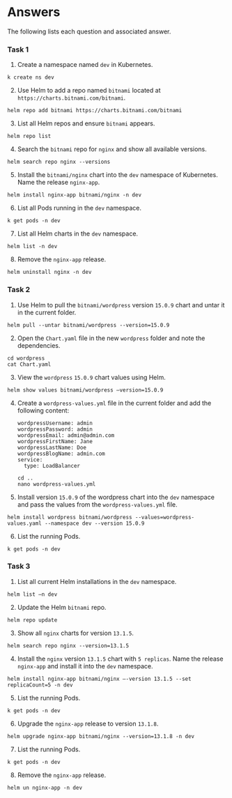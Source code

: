 # Answers

The following lists each question and associated answer.

### Task 1

1. Create a namespace named `dev` in Kubernetes.

  ```
  k create ns dev
  ```

2. Use Helm to add a repo named `bitnami` located at `https://charts.bitnami.com/bitnami`.

  ```
  helm repo add bitnami https://charts.bitnami.com/bitnami
  ```

3. List all Helm repos and ensure `bitnami` appears.

  ```
  helm repo list
  ```

4. Search the `bitnami` repo for `nginx` and show all available versions.

  ```
  helm search repo nginx --versions
  ```

5. Install the `bitnami/nginx` chart into the `dev` namespace of Kubernetes. Name the release `nginx-app`.

  ```
  helm install nginx-app bitnami/nginx -n dev
  ```

6. List all Pods running in the `dev` namespace.

  ```
  k get pods -n dev
  ```

7. List all Helm charts in the `dev` namespace.

  ```
  helm list -n dev
  ```

8. Remove the `nginx-app` release.

  ```
  helm uninstall nginx -n dev
  ```

### Task 2

1. Use Helm to pull the `bitnami/wordpress` version `15.0.9` chart and untar it in the current folder.

  ```
  helm pull --untar bitnami/wordpress --version=15.0.9
  ```

2. Open the `Chart.yaml` file in the new `wordpress` folder and note the dependencies.

  ```
  cd wordpress
  cat Chart.yaml
  ```

3. View the `wordpress` `15.0.9` chart values using Helm.

  ```
  helm show values bitnami/wordpress –version=15.0.9 
  ```

4. Create a `wordpress-values.yml` file in the current folder and add the following content:

    ```
    wordpressUsername: admin 
    wordpressPassword: admin 
    wordpressEmail: admin@admin.com 
    wordpressFirstName: Jane 
    wordpressLastName: Doe 
    wordpressBlogName: admin.com 
    service: 
      type: LoadBalancer
    ```

    ```
    cd ..
    nano wordpress-values.yml
    ```

5. Install version `15.0.9` of the wordpress chart into the `dev` namespace and pass the values from the `wordpress-values.yml` file.

  ```
  helm install wordpress bitnami/wordpress --values=wordpress-values.yaml --namespace dev --version 15.0.9
  ```

6. List the running Pods.

  ```
  k get pods -n dev
  ```

### Task 3

1. List all current Helm installations in the `dev` namespace.

  ```
  helm list –n dev 
  ```

2. Update the Helm `bitnami` repo.

  ```
  helm repo update
  ```

3. Show all `nginx` charts for version `13.1.5`.

  ```
  helm search repo nginx --version=13.1.5
  ```

4. Install the `nginx` version `13.1.5` chart with `5 replicas`. Name the release `nginx-app` and install it into the `dev` namespace.

  ```
  helm install nginx-app bitnami/nginx –-version 13.1.5 --set replicaCount=5 -n dev
  ```

5. List the running Pods.

  ```
  k get pods -n dev
  ```

6. Upgrade the `nginx-app` release to version `13.1.8`.

  ```
  helm upgrade nginx-app bitnami/nginx --version=13.1.8 -n dev
  ```

7. List the running Pods.

  ```
  k get pods -n dev
  ```

8. Remove the `nginx-app` release.

  ```
  helm un nginx-app -n dev
  ```
